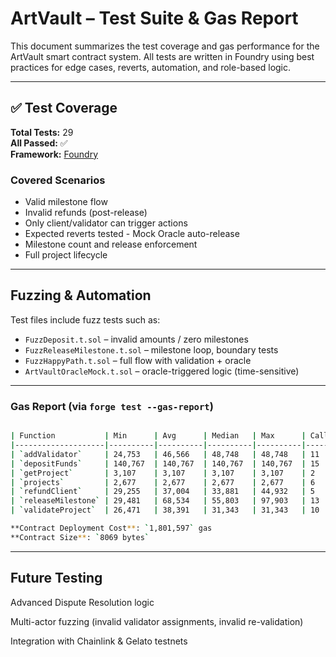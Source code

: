 # ArtVault – Test Suite & Gas Report

This document summarizes the test coverage and gas performance for the ArtVault smart contract system. All tests are written in Foundry using best practices for edge cases, reverts, automation, and role-based logic.

---

## ✅ Test Coverage

**Total Tests:** 29  
**All Passed:** ✅  
**Framework:** [Foundry](https://book.getfoundry.sh/)

### Covered Scenarios

- Valid milestone flow
- Invalid refunds (post-release)
- Only client/validator can trigger actions
- Expected reverts tested
-️ Mock Oracle auto-release
- Milestone count and release enforcement
- Full project lifecycle

---

## Fuzzing & Automation

Test files include fuzz tests such as:
- `FuzzDeposit.t.sol` – invalid amounts / zero milestones
- `FuzzReleaseMilestone.t.sol` – milestone loop, boundary tests
- `FuzzHappyPath.t.sol` – full flow with validation + oracle
- `ArtVaultOracleMock.t.sol` – oracle-triggered logic (time-sensitive)

---

### Gas Report (via `forge test --gas-report`)
```bash

| Function           | Min      | Avg      | Median   | Max      | Calls |
|--------------------|----------|----------|----------|----------|-------|
| `addValidator`     | 24,753   | 46,566   | 48,748   | 48,748   | 11    |
| `depositFunds`     | 140,767  | 140,767  | 140,767  | 140,767  | 15    |
| `getProject`       | 3,107    | 3,107    | 3,107    | 3,107    | 2     |
| `projects`         | 2,677    | 2,677    | 2,677    | 2,677    | 6     |
| `refundClient`     | 29,255   | 37,004   | 33,881   | 44,932   | 5     |
| `releaseMilestone` | 29,481   | 68,534   | 55,803   | 97,903   | 13    |
| `validateProject`  | 26,471   | 38,391   | 31,343   | 31,343   | 10    |

**Contract Deployment Cost**: `1,801,597` gas  
**Contract Size**: `8069 bytes`
```

---

## Future Testing
Advanced Dispute Resolution logic

Multi-actor fuzzing (invalid validator assignments, invalid re-validation)

Integration with Chainlink & Gelato testnets
